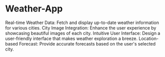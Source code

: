 # Weather-App
Real-time Weather Data: Fetch and display up-to-date weather information for various cities.
City Image Integration: Enhance the user experience by showcasing beautiful images of each city.
Intuitive User Interface: Design a user-friendly interface that makes weather exploration a breeze.
Location-based Forecast: Provide accurate forecasts based on the user's selected city.
